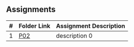 ##  Assignments

|   #   | Folder Link | Assignment Description |
| :---: | ----------- | ---------------------- |
|   1   | [P02  ](url)       | description 0          |
